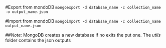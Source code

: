 #Export from mondoDB
`mongoexport -d databsae_name -c collection_name -o output_name.json`

#Import from mondoDB
`mongoimport -d databsae_name -c collection_name output_name.json`

##_*Note:*_
MongoDB creates a new database if no exits the put one. The _utils_ folder contains the json outputs
